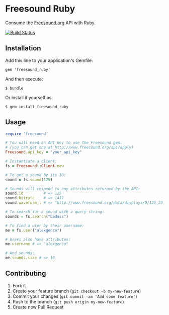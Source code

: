 # Freesound Ruby

Consume the [Freesound.org](http://www.freesound.org) API with Ruby.

[![Build Status](https://travis-ci.org/alexgenco/freesound_ruby.png)](https://travis-ci.org/alexgenco/freesound_ruby)

## Installation

Add this line to your application's Gemfile:

    gem 'freesound_ruby'

And then execute:

    $ bundle

Or install it yourself as:

    $ gem install freesound_ruby

## Usage

```ruby
require 'freesound'

# You will need an API key to use the Freesound gem.
# (you can get one at http://www.freesound.org/api/apply)
Freesound.api_key = "your_api_key"

# Instantiate a client:
fs = Freesound::Client.new

# To get a sound by its ID:
sound = fs.sound(125)

# Sounds will respond to any attributes returned by the API:
sound.id         # => 125
sound.bitrate    # => 1411
sound.waveform_l # => "http://www.freesound.org/data/displays/0/125_23_wave_L.png"

# To search for a sound with a query string:
sounds = fs.search("badass")

# To find a user by their username:
me = fs.user("alexgenco")

# Users also have attributes:
me.username # => "alexgenco"

# And sounds:
me.sounds.size # => 10
```

## Contributing

1. Fork it
2. Create your feature branch (`git checkout -b my-new-feature`)
3. Commit your changes (`git commit -am 'Add some feature'`)
4. Push to the branch (`git push origin my-new-feature`)
5. Create new Pull Request
